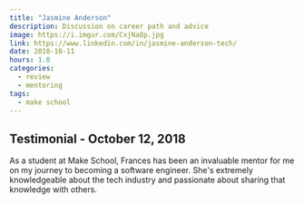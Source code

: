 ```yaml
---
title: "Jasmine Anderson"
description: Discussion on career path and advice
image: https://i.imgur.com/CxjNa8p.jpg
link: https://www.linkedin.com/in/jasmine-anderson-tech/
date: 2018-10-11
hours: 1.0
categories:
  - review
  - mentoring
tags:
  - make school
---
```


## Testimonial - October 12, 2018

As a student at Make School, Frances has been an invaluable mentor for me on my journey to becoming a software engineer. She's extremely knowledgeable about the tech industry and passionate about sharing that knowledge with others.
